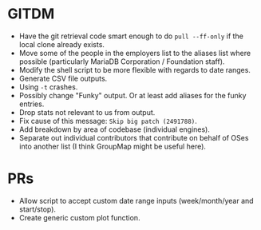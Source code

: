 # GITDM

* Have the git retrieval code smart enough to do `pull --ff-only` if the local clone already exists.
* Move some of the people in the employers list to the aliases list where possible (particularly MariaDB Corporation / Foundation staff).
* Modify the shell script to be more flexible with regards to date ranges.
* Generate CSV file outputs.
* Using `-t` crashes.
* Possibly change "Funky" output. Or at least add aliases for the funky entries.
* Drop stats not relevant to us from output.
* Fix cause of this message: `Skip big patch (2491788)`.
* Add breakdown by area of codebase (individual engines).
* Separate out individual contributors that contribute on behalf of OSes into another list (I think GroupMap might be useful here).

# PRs

* Allow script to accept custom date range inputs (week/month/year and start/stop).
* Create generic custom plot function.
